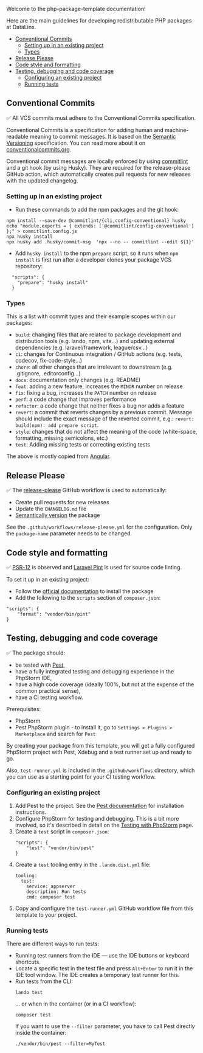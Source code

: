 Welcome to the php-package-template documentation!

Here are the main guidelines for developing redistributable PHP packages at DataLinx.

<!-- TOC -->
  * [Conventional Commits](#conventional-commits)
    * [Setting up in an existing project](#setting-up-in-an-existing-project)
    * [Types](#types)
  * [Release Please](#release-please)
  * [Code style and formatting](#code-style-and-formatting)
  * [Testing, debugging and code coverage](#testing-debugging-and-code-coverage)
    * [Configuring an existing project](#configuring-an-existing-project)
    * [Running tests](#running-tests)
<!-- TOC -->

## Conventional Commits

✅️ All VCS commits must adhere to the Conventional Commits specification.

Conventional Commits is a specification for adding human and machine-readable meaning to commit messages.
It is based on the [Semantic Versioning](https://semver.org/) specification.
You can read more about it on [conventionalcommits.org](https://www.conventionalcommits.org/).

Conventional commit messages are locally enforced by using [commitlint](https://commitlint.js.org/) and a git hook (by using Husky).
They are required for the release-please GitHub action, which automatically creates pull requests for new releases with the updated changelog.

### Setting up in an existing project

* Run these commands to add the npm packages and the git hook:
```shell
npm install --save-dev @commitlint/{cli,config-conventional} husky
echo "module.exports = { extends: ['@commitlint/config-conventional'] };" > commitlint.config.js
npx husky install
npx husky add .husky/commit-msg  'npx --no -- commitlint --edit ${1}'
```
* Add `husky install` to the npm `prepare` script, so it runs when `npm install` is first run after a developer clones your package VCS repository:
```
  "scripts": {
    "prepare": "husky install"
  }
```
### Types
This is a list with commit types and their example scopes within our packages:
* `build`: changing files that are related to package development and distribution tools (e.g. lando, npm, vite...) and updating external dependencies (e.g. laravel/framework, league/csv...)
* `ci`: changes for Continuous integration / GitHub actions (e.g. tests, codecov, fix-code-style...)
* `chore`: all other changes that are irrelevant to downstream (e.g. .gitignore, .editorconfig...)
* `docs`: documentation only changes (e.g. README)
* `feat`: adding a new feature, increases the `MINOR` number on release
* `fix`: fixing a bug, increases the `PATCH` number on release
* `perf`: a code change that improves performance
* `refactor`: a code change that neither fixes a bug nor adds a feature
* `revert`: a commit that reverts changes by a previous commit. Message should include the exact message of the reverted commit, e.g.: `revert: build(npm): add prepare script`.
* `style`: changes that do not affect the meaning of the code (white-space, formatting, missing semicolons, etc.)
* `test`: Adding missing tests or correcting existing tests

The above is mostly copied from [Angular](https://github.com/angular/angular/blob/22b96b9/CONTRIBUTING.md#-commit-message-guidelines).

## Release Please

✅️️ The [release-please](https://github.com/google-github-actions/release-please-action) GitHub workflow is used to automatically:
* Create pull requests for new releases
* Update the `CHANGELOG.md` file
* [Semantically version](https://semver.org/) the package

See the `.github/workflows/release-please.yml` for the configuration. Only the `package-name` parameter needs to be changed.

## Code style and formatting

✅️ [PSR-12](https://www.php-fig.org/psr/psr-12) is observed and [Laravel Pint](https://github.com/laravel/pint) is used for source code linting.

To set it up in an existing project:
* Follow the [official documentation](https://laravel.com/docs/pint) to install the package
* Add the following to the `scripts` section of `composer.json`:
```
"scripts": {
    "format": "vendor/bin/pint"
}
```

## Testing, debugging and code coverage

✅️ The package should:
* be tested with [Pest](https://pestphp.com/),
* have a fully integrated testing and debugging experience in the PhpStorm IDE,
* have a high code coverage (ideally 100%, but not at the expense of the common practical sense),
* have a CI testing workflow.

Prerequisites:
* PhpStorm
* Pest PhpStorm plugin - to install it, go to `Settings > Plugins > Marketplace` and search for `Pest`

By creating your package from this template, you will get a fully configured PhpStorm project with Pest, Xdebug and a test runner set up and ready to go.

Also, `test-runner.yml` is included in the `.github/workflows` directory, which you can use as a starting point for your CI testing workflow.

### Configuring an existing project
1. Add Pest to the project. See the [Pest documentation](https://pestphp.com/docs/installation) for installation instructions.
2. Configure PhpStorm for testing and debugging. This is a bit more involved, so it's described in detail on the [Testing with PhpStorm](Testing%20with%20PhpStorm.md) page. 
3. Create a `test` script in `composer.json`:
    ```
    "scripts": {
        "test": "vendor/bin/pest"
    }
    ```
4. Create a `test` tooling entry in the `.lando.dist.yml` file:
    ```
    tooling:
      test:
        service: appserver
        description: Run tests
        cmd: composer test
    ```
5. Copy and configure the `test-runner.yml` GitHub workflow file from this template to your project.

### Running tests
There are different ways to run tests:
* Running test runners from the IDE — use the IDE buttons or keyboard shortcuts.
* Locate a specific test in the test file and press `Alt+Enter` to run it in the IDE tool window. The IDE creates a temporary test runner for this.
* Run tests from the CLI:
    ```shell
    lando test
    ```
    ... or when in the container (or in a CI workflow):
    ```shell
    composer test
    ```
    If you want to use the `--filter` parameter, you have to call Pest directly inside the container:
    ```shell
    ./vendor/bin/pest --filter=MyTest
    ```
